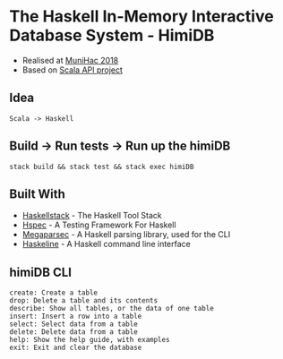 # The Haskell In-Memory Interactive Database System - HimiDB

* Realised at [MuniHac 2018](https://munihac.github.io/)
* Based on [Scala API project](https://github.com/jbackfield/BecomingFunctional.git)
 
## Idea 

```
Scala -> Haskell
```

## Build -> Run tests -> Run up the himiDB

```
stack build && stack test && stack exec himiDB
```

## Built With

* [Haskellstack](https://docs.haskellstack.org/en/stable/README/) - The Haskell Tool Stack
* [Hspec](https://hspec.github.io/) - A Testing Framework For Haskell
* [Megaparsec](http://hackage.haskell.org/package/megaparsec) - A Haskell parsing library, used for the CLI
* [Haskeline](http://hackage.haskell.org/package/haskeline) - A Haskell command line interface

## himiDB CLI
 
```
create: Create a table
drop: Delete a table and its contents
describe: Show all tables, or the data of one table
insert: Insert a row into a table
select: Select data from a table
delete: Delete data from a table
help: Show the help guide, with examples
exit: Exit and clear the database
```
